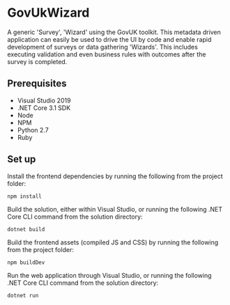 # GovUkWizard

A generic 'Survey', 'Wizard' using the GovUK toolkit. This metadata driven application can easily be used to drive the UI by code and enable rapid development of surveys or data gathering 'Wizards'.
This includes executing validation and even business rules with outcomes after the survey is completed. 
 
## Prerequisites
- Visual Studio 2019
- .NET Core 3.1 SDK
- Node
- NPM
- Python 2.7
- Ruby

## Set up
Install the frontend dependencies by running the following from the project folder:
```
npm install
```
Build the solution, either within Visual Studio, or running the following .NET Core CLI command from the solution directory:
```
dotnet build
```
Build the frontend assets (compiled JS and CSS) by running the following from the project folder:
```
npm buildDev
```
Run the web application through Visual Studio, or running the following .NET Core CLI command from the solution directory:
```
dotnet run
```
